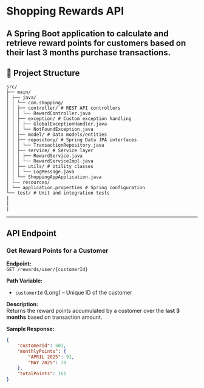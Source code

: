 # Shopping Rewards API

A Spring Boot application to calculate and retrieve reward points for customers based on their last 3 months purchase transactions.
---

## 📁 Project Structure
```text
src/
├── main/
│ ├── java/
│ │ └── com.shopping/
│ │ ├── controller/ # REST API controllers
│ │ │ └── RewardController.java
│ │ ├── exception/ # Custom exception handling
│ │ │ ├── GlobalExceptionHandler.java
│ │ │ └── NotFoundException.java
│ │ ├── model/ # Data models/entities
│ │ ├── repository/ # Spring Data JPA interfaces
│ │ │ └── TransactionRepository.java
│ │ ├── service/ # Service layer
│ │ │ ├── RewardService.java
│ │ │ └── RewardServiceImpl.java
│ │ ├── utils/ # Utility classes
│ │ │ └── LogMessage.java
│ │ └── ShoppingAppApplication.java
│ └── resources/
│ └── application.properties # Spring configuration
└── test/ # Unit and integration tests
|
|
|
```

---

## API Endpoint

### Get Reward Points for a Customer

**Endpoint:**  
`GET /rewards/user/{customerId}`

**Path Variable:**
- `customerId` (Long) – Unique ID of the customer

**Description:**  
Returns the reward points accumulated by a customer over the **last 3 months** based on transaction amount.

**Sample Response:**
```json
{
    "customerId": 501,
    "monthlyPoints": {
        "APRIL 2025": 91,
        "MAY 2025": 70
    },
    "totalPoints": 161
}
